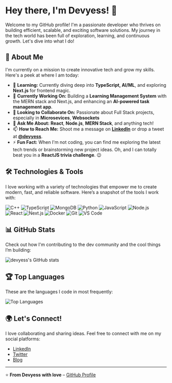# Hey there, I'm **Devyess**! 👋


Welcome to my GitHub profile! I'm a passionate developer who thrives on building efficient, scalable, and exciting software solutions. My journey in the tech world has been full of exploration, learning, and continuous growth. Let's dive into what I do!

## 🚀 About Me

I'm currently on a mission to create innovative tech and grow my skills. Here's a peek at where I am today:

- 🌱 **Learning:** Currently diving deep into **TypeScript, AI/ML**, and exploring **Next.js** for frontend magic.
- 🔭 **Currently Working On:** Building a **Learning Management System** with the MERN stack and Next.js, and enhancing an **AI-powered task management app**.
- 👯 **Looking to Collaborate On:** Passionate about Full Stack projects, especially in **Microsevices**, **Websockets**
- 💬 **Ask Me About:** **React**, **Node.js**, **MERN Stack**, and anything tech!
- 📫 **How to Reach Me:** Shoot me a message on **[LinkedIn](https://www.linkedin.com/in/devyess-buchha/)** or drop a tweet at **[@devyess](https://twitter.com/devyess)**.
- ⚡ **Fun Fact:** When I'm not coding, you can find me exploring the latest tech trends or brainstorming new project ideas. Oh, and I can totally beat you in a **ReactJS trivia challenge**. 😉

## 🛠️ Technologies & Tools

I love working with a variety of technologies that empower me to create modern, fast, and reliable software. Here’s a snapshot of the tools I work with:

![C++](https://img.shields.io/badge/-C++-333333?style=flat&logo=cplusplus)
![TypeScript](https://img.shields.io/badge/-TypeScript-333333?style=flat&logo=typescript)
![MongoDB](https://img.shields.io/badge/-MongoDB-333333?style=flat&logo=mongodb)
![Python](https://img.shields.io/badge/-Python-333333?style=flat&logo=python)
![JavaScript](https://img.shields.io/badge/-JavaScript-333333?style=flat&logo=javascript)
![Node.js](https://img.shields.io/badge/-Node.js-333333?style=flat&logo=node.js)
![React](https://img.shields.io/badge/-React-333333?style=flat&logo=react)
![Next.js](https://img.shields.io/badge/-Next.js-333333?style=flat&logo=next.js)
![Docker](https://img.shields.io/badge/-Docker-333333?style=flat&logo=docker)
![Git](https://img.shields.io/badge/-Git-333333?style=flat&logo=git)
![VS Code](https://img.shields.io/badge/-VS%20Code-333333?style=flat&logo=visual-studio-code)

## 📊 GitHub Stats

Check out how I'm contributing to the dev community and the cool things I’m building:

![devyess's GitHub stats](https://github-readme-stats.vercel.app/api?username=devyess&show_icons=true&theme=radical)

## 🏆 Top Languages

These are the languages I code in most frequently:

![Top Languages](https://github-readme-stats.vercel.app/api/top-langs/?username=devyess&layout=compact&theme=radical)

## 🌍 Let's Connect!

I love collaborating and sharing ideas. Feel free to connect with me on my social platforms:

- [LinkedIn](https://www.linkedin.com/in/devyess/)
- [Twitter](https://twitter.com/devyess)
- [Blog](https://devyess.dev/blog)

---

⭐️ **From Devyess with love** – [GitHub Profile](https://github.com/devyess)
